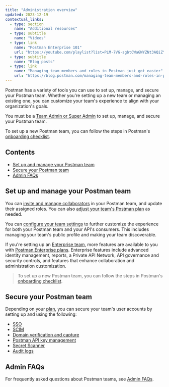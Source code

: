 ```yaml
---
title: "Administration overview"
updated: 2023-12-19
contextual_links:
  - type: section
    name: "Additional resources"
  - type: subtitle
    name: "Videos"
  - type: link
    name: "Postman Enterprise 101"
    url: "https://youtube.com/playlist?list=PLM-7VG-sgbtCWaGWYZNt3AQiZYRbyXQJ6&si=XWuJIdZFJmMNip5y"
  - type: subtitle
    name: "Blog posts"
  - type: link
    name: "Managing team members and roles in Postman just got easier"
    url: "https://blog.postman.com/managing-team-members-and-roles-in-postman-just-got-easier/"
---
```


Postman has a variety of tools you can use to set up, manage, and secure your Postman team. Whether you're setting up a new team or managing an existing one, you can customize your team's experience to align with your organization's goals.

You must be a [Team Admin or Super Admin](/docs/collaborating-in-postman/roles-and-permissions/#team-roles) to set up, manage, and secure your Postman team.

To set up a new Postman team, you can follow the steps in Postman's [onboarding checklist](/docs/administration/onboarding-checklist/).

## Contents

* [Set up and manage your Postman team](#set-up-and-manage-your-postman-team)
* [Secure your Postman team](#secure-your-postman-team)
* [Admin FAQs](#admin-faqs)

## Set up and manage your Postman team

You can [invite and manage collaborators](/docs/administration/managing-your-team/managing-your-team/#managing-team-members) in your Postman team, and update their assigned roles. You can also [adjust your team's Postman plan](/docs/administration/managing-your-team/managing-your-team/#managing-your-teams-postman-plan) as needed.

You can [configure your team settings](/docs/administration/managing-your-team/team-settings/) to further customize the experience for both your Postman team and your API's consumers. This includes managing your team's public profile and making your team discoverable.

If you're setting up an [Enterprise team](https://www.postman.com/pricing), more features are available to you with [Postman Enterprise plans](/docs/administration/enterprise/about-postman-enterprise/). Enterprise features include advanced identity management, reports, a Private API Network, API governance and security controls, and features that enhance collaboration and administration customization.

> To set up a new Postman team, you can follow the steps in Postman's [onboarding checklist](/docs/administration/onboarding-checklist/).

## Secure your Postman team

Depending on your [plan](https://www.postman.com/pricing), you can secure your team's user accounts by setting up and using the following:

* [SSO](/docs/administration/sso/intro-sso/)
* [SCIM](/docs/administration/scim-provisioning/scim-provisioning-overview/)
* [Domain verification and capture](/docs/administration/domain-verification-and-capture/domain-capture-overview/)
* [Postman API key management](/docs/administration/managing-your-team/managing-api-keys/)
* [Secret Scanner](/docs/administration/managing-your-team/secret-scanner/)
* [Audit logs](/docs/administration/managing-your-team/audit-logs/)

## Admin FAQs

For frequently asked questions about Postman teams, see [Admin FAQs](/docs/administration/admin-faqs/).
